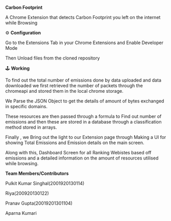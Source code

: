 **Carbon Footprint**

A Chrome Extension that detects Carbon Footprint you left on the internet while Browsing

⚙️ **Configuration**

Go to the Extensions Tab in your Chrome Extensions and Enable Developer Mode

Then Unload files from the cloned repository

🕹️ **Working**

To find out the total number of emissions done by data uploaded and data downloaded we first retrieved the number of packets through the chromeapi and stored them in the local chrome storage.

We Parse the JSON Object to get the details of amount of bytes exchanged in specific domains.

These resources are then passed through a formula to Find out number of emissions and then these are stored in a database through a classification method stored in arrays.

Finally , we Bring out the light to our Extension page through Making a UI for showing Total Emissions and Emission details on the main screen.

Along with this, Dashboard Screen for all Ranking Webistes based off emissions and a detailed information on the amount of resources utilised while browsing.


**Team Members/Contributors**

Pulkit Kumar Singhal(2001920130114)

Riya(200920130122)

Pranav Gupta(20019201301104)

Aparna Kumari
